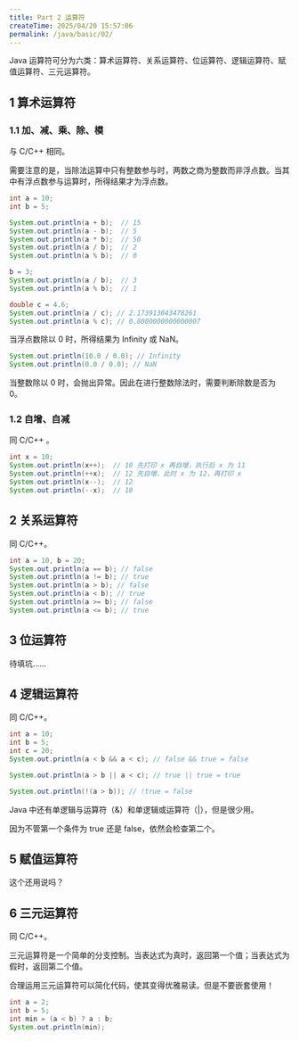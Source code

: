 ```yaml
---
title: Part 2 运算符
createTime: 2025/04/20 15:57:06
permalink: /java/basic/02/
---
```


Java 运算符可分为六类：算术运算符、关系运算符、位运算符、逻辑运算符、赋值运算符、三元运算符。

## 1 算术运算符

### 1.1 加、减、乘、除、模

与 C/C++ 相同。

需要注意的是，当除法运算中只有整数参与时，两数之商为整数而非浮点数。当其中有浮点数参与运算时，所得结果才为浮点数。

```java
int a = 10;
int b = 5;

System.out.println(a + b);  // 15
System.out.println(a - b);  // 5
System.out.println(a * b);  // 50
System.out.println(a / b);  // 2
System.out.println(a % b);  // 0

b = 3;
System.out.println(a / b);  // 3
System.out.println(a % b);  // 1

double c = 4.6;
System.out.println(a / c); // 2.173913043478261
System.out.println(a % c); // 0.8000000000000007
```

当浮点数除以 0 时，所得结果为 Infinity 或 NaN。

```java
System.out.println(10.0 / 0.0); // Infinity
System.out.println(0.0 / 0.0); // NaN
```

当整数除以 0 时，会抛出异常。因此在进行整数除法时，需要判断除数是否为 0。

### 1.2 自增、自减

同 C/C++ 。

```java
int x = 10;
System.out.println(x++);  // 10 先打印 x 再自增，执行后 x 为 11
System.out.println(++x);  // 12 先自增，此时 x 为 12，再打印 x
System.out.println(x--);  // 12
System.out.println(--x);  // 10
```

## 2 关系运算符

同 C/C++。

```java
int a = 10, b = 20;
System.out.println(a == b); // false
System.out.println(a != b); // true
System.out.println(a > b); // false
System.out.println(a < b); // true
System.out.println(a >= b); // false
System.out.println(a <= b); // true
```

## 3 位运算符

待填坑……

## 4 逻辑运算符

同 C/C++。

```java
int a = 10;
int b = 5;
int c = 20;
System.out.println(a < b && a < c); // false && true = false

System.out.println(a > b || a < c); // true || true = true

System.out.println(!(a > b)); // !true = false
```

Java 中还有单逻辑与运算符（&）和单逻辑或运算符（|），但是很少用。

因为不管第一个条件为 true 还是 false，依然会检查第二个。

## 5 赋值运算符

这个还用说吗？

## 6 三元运算符

同 C/C++。

三元运算符是一个简单的分支控制。当表达式为真时，返回第一个值；当表达式为假时，返回第二个值。

合理运用三元运算符可以简化代码，使其变得优雅易读。但是不要嵌套使用！

```java
int a = 2;
int b = 5;
int min = (a < b) ? a : b;
System.out.println(min);
```

